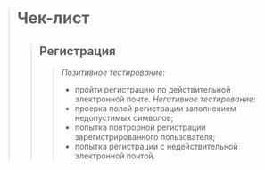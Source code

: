 >Чек-лист
>=
>
>>Регистрация
>>-
>>>*Позитивное тестирование:*
>>>* пройти регистрацию по действительной электронной почте.
>>>*Негативное тестирование:*
>>>* проерка полей регистрации заполнением недопустимых символов;
>>>* попытка повтрорной регистрации зарегистрированного пользователя;
>>>* попытка регистрации с недействительной электронной почтой.

